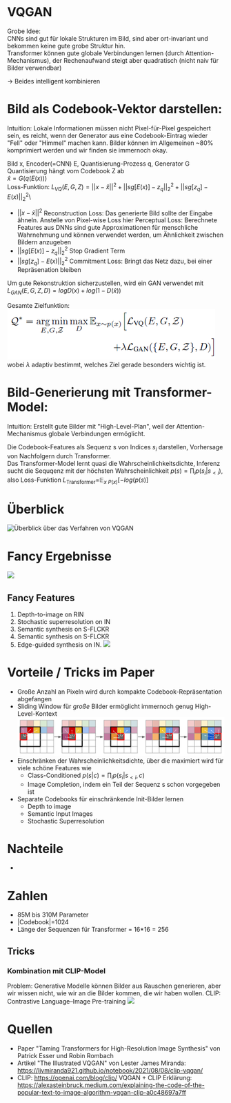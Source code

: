 # VQGAN
Grobe Idee: \
CNNs sind gut für lokale Strukturen im Bild, sind aber ort-invariant und bekommen keine gute grobe Struktur hin. \
Transformer können gute globale Verbindungen lernen (durch Attention-Mechanismus), der Rechenaufwand steigt aber quadratisch (nicht naiv für Bilder verwendbar)

&rarr; Beides intelligent kombinieren

# Bild als Codebook-Vektor darstellen: 
Intuition: Lokale Informationen müssen nicht Pixel-für-Pixel gespeichert sein, es reicht, wenn der Generator aus eine Codebook-Eintrag wieder "Fell" oder "Himmel" machen kann. Bilder können im Allgemeinen ~80% komprimiert werden und wir finden sie immernoch okay. 

Bild x, Encoder(=CNN) E, Quantisierung-Prozess q, Generator G\
Quantisierung hängt vom Codebook Z  ab\
$\hat{x} = G(q(E(x)))$\
Loss-Funktion: $L_{VQ}(E,G,Z) = ||x-\hat{x}||^2 + ||sg[E(x)] -z_q||_2^2 + ||sg[z_q]-E(x)||_2^2$\
* $||x-\hat{x}||^2$ Reconstruction Loss: Das generierte Bild sollte der Eingabe ähneln. Anstelle von Pixel-wise Loss hier Perceptual Loss: Berechnete Features aus DNNs sind gute Approximationen für menschliche Wahrnehmung und können verwendet werden, um Ähnlichkeit zwischen Bildern anzugeben
* $||sg[E(x)] -z_q||_2^2$ Stop Gradient Term
* $||sg[z_q]-E(x)||_2^2$ Commitment Loss: Bringt das Netz dazu, bei einer Repräsenation bleiben

Um gute Rekonstruktion sicherzustellen, wird ein GAN verwendet mit $L_{GAN}({E,G,Z},D) = log D(x) + log(1-D(\hat{x}))$

Gesamte Zielfunktion: \
![Latex-Formel für Objective Function](objective_Q.png "Gesamte Objective-Function für das Codieren von Bildern in Codebook-Einträge")\
wobei $\lambda$ adaptiv bestimmt, welches Ziel gerade besonders wichtig ist. 

# Bild-Generierung mit Transformer-Model:
Intuition: Erstellt gute Bilder mit "High-Level-Plan", weil der Attention-Mechanismus globale Verbindungen ermöglicht. 

Die Codebook-Features als Sequenz s von Indices $s_i$ darstellen, Vorhersage von Nachfolgern durch Transformer. \
Das Transformer-Model lernt quasi die Wahrscheinlichkeitsdichte, Inferenz sucht die Sequqenz mit der höchsten Wahrscheinlichkeit
$p(s) = \prod_i p(s_i|s_{<i})$, also Loss-Funktion $L_{\text{Transformer}}=$&#120124;$_{x~P(x)}[-log(p(s)]$


# Überblick
![Überblick über das Verfahren von VQGAN](https://compvis.github.io/taming-transformers/paper/teaser.png "Überblick")

# Fancy Ergebnisse
![](https://compvis.github.io/taming-transformers/images/article-Figure13-1.jpg)
## Fancy Features
1. Depth-to-image on RIN
2. Stochastic superresolution on IN
3. Semantic synthesis on S-FLCKR
4. Semantic synthesis on S-FLCKR
5. Edge-guided synthesis on IN.
![](https://compvis.github.io/taming-transformers/images/article-Figure6-1.jpg)
# Vorteile / Tricks im Paper
* Große Anzahl an Pixeln wird durch kompakte Codebook-Repräsentation abgefangen
* Sliding Window für *große* Bilder ermöglicht immernoch genug High-Level-Kontext
![](./sliding_attention.png)
* Einschränken der Wahrscheinlichkeitsdichte, über die maximiert wird für viele schöne Features wie
    * Class-Conditioned $p(s|c) = \prod_i p(s_i|s_{<i}, c)$
    * Image Completion, indem ein Teil der Sequenz s schon vorgegeben ist
* Separate Codebooks für einschränkende Init-Bilder lernen
    * Depth to image
    * Semantic Input Images 
    * Stochastic Superresolution
# Nachteile
* 

# Zahlen
* 85M bis 310M Parameter 
* |Codebook|=1024
* Länge der Sequenzen für Transformer = 16*16 = 256


## Tricks
### Kombination mit CLIP-Model
Problem: Generative Modelle können Bilder aus Rauschen generieren, aber wir wissen nicht, wie wir an die Bilder kommen, die wir haben wollen. 
CLIP: Contrastive Language–Image Pre-training
![](https://miro.medium.com/max/1400/1*IOOGa1YmHUo0P4ntmzmUjw.png)


# Quellen
* Paper "Taming Transformers for High-Resolution Image Synthesis" von Patrick Esser und Robin Rombach
* Artikel "The Illustrated VQGAN" von Lester James Miranda: https://ljvmiranda921.github.io/notebook/2021/08/08/clip-vqgan/
* CLIP: https://openai.com/blog/clip/
VQGAN + CLIP Erklärung: https://alexasteinbruck.medium.com/explaining-the-code-of-the-popular-text-to-image-algorithm-vqgan-clip-a0c48697a7ff